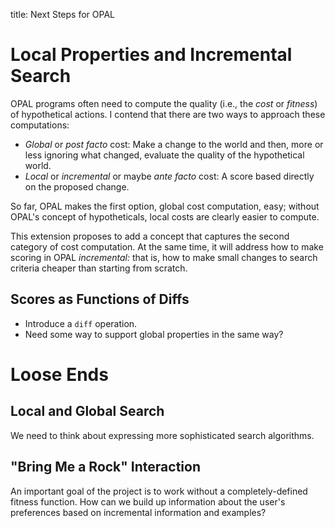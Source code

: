 title: Next Steps for OPAL

# Local Properties and Incremental Search

OPAL programs often need to compute the quality (i.e., the *cost* or *fitness*) of hypothetical actions.
I contend that there are two ways to approach these computations:

* *Global* or *post facto* cost: Make a change to the world and then, more or less ignoring what changed, evaluate the quality of the hypothetical world.
* *Local* or *incremental* or maybe *ante facto* cost: A score based directly on the proposed change.

So far, OPAL makes the first option, global cost computation, easy; without OPAL's concept of hypotheticals, local costs are clearly easier to compute.

This extension proposes to add a concept that captures the second category of cost computation.
At the same time, it will address how to make scoring in OPAL *incremental:* that is, how to make small changes to search criteria cheaper than starting from scratch.

## Scores as Functions of Diffs

- Introduce a `diff` operation.
- Need some way to support global properties in the same way?

# Loose Ends

## Local and Global Search

We need to think about expressing more sophisticated search algorithms.

## "Bring Me a Rock" Interaction

An important goal of the project is to work without a completely-defined fitness function. How can we build up information about the user's preferences based on incremental information and examples?
